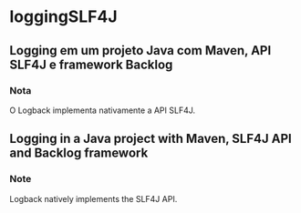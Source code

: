 # loggingSLF4J

## Logging em um projeto Java com Maven, API SLF4J e framework Backlog

### Nota
O Logback implementa nativamente a API SLF4J.

## Logging in a Java project with Maven, SLF4J API and Backlog framework

### Note
Logback natively implements the SLF4J API.
